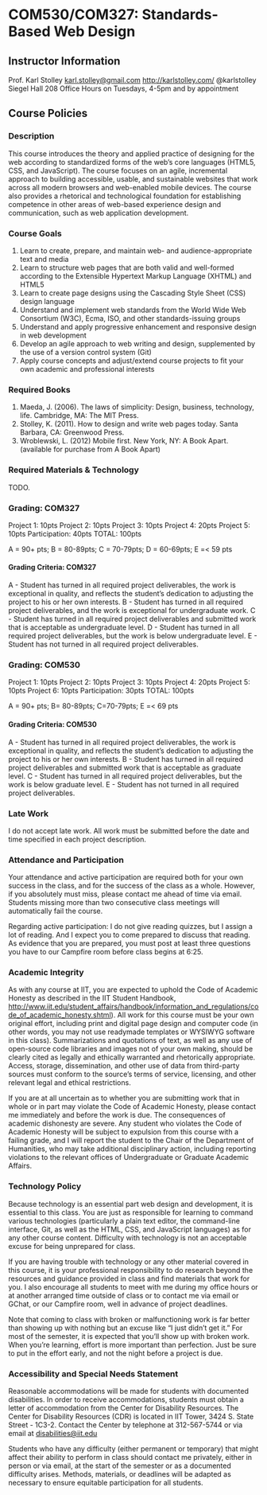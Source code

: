# COM530/COM327: Standards-Based Web Design

## Instructor Information
Prof. Karl Stolley
karl.stolley@gmail.com
http://karlstolley.com/
@karlstolley
Siegel Hall 208
Office Hours on Tuesdays, 4-5pm and by appointment

## Course Policies

### Description

This course introduces the theory and applied practice of designing for the web according to standardized forms of the web’s core languages (HTML5, CSS, and JavaScript). The course focuses on an agile, incremental approach to building accessible, usable, and sustainable websites that work across all modern browsers and web-enabled mobile devices. The course also provides a rhetorical and technological foundation for establishing competence in other areas of web-based experience design and communication, such as web application development.

### Course Goals

1. Learn to create, prepare, and maintain web- and audience-appropriate text and media
2. Learn to structure web pages that are both valid and well-formed according to the Extensible Hypertext Markup Language (XHTML) and HTML5
3. Learn to create page designs using the Cascading Style Sheet (CSS) design language
4. Understand and implement web standards from the World Wide Web Consortium (W3C), Ecma, ISO, and other standards-issuing groups
5. Understand and apply progressive enhancement and responsive design in web development
6. Develop an agile approach to web writing and design, supplemented by the use of a version control system (Git)
7. Apply course concepts and adjust/extend course projects to fit your own academic and professional interests

### Required Books

1. Maeda, J. (2006). The laws of simplicity: Design, business, technology, life. Cambridge, MA: The MIT Press.
2. Stolley, K. (2011). How to design and write web pages today. Santa Barbara, CA: Greenwood Press.
3. Wroblewski, L. (2012) Mobile first. New York, NY: A Book Apart. (available for purchase from A Book Apart)

### Required Materials & Technology

TODO.

### Grading: COM327

Project 1: 10pts
Project 2: 10pts
Project 3: 10pts
Project 4: 20pts
Project 5: 10pts
Participation: 40pts
TOTAL: 100pts

A = 90+ pts; B = 80-89pts; C = 70-79pts; D = 60-69pts; E =< 59 pts

#### Grading Criteria: COM327
A - Student has turned in all required project deliverables, the work is exceptional in quality, and reflects the student’s dedication to adjusting the project to his or her own interests.
B - Student has turned in all required project deliverables, and the work is exceptional for undergraduate work.
C - Student has turned in all required project deliverables and submitted work that is acceptable as undergraduate level.
D - Student has turned in all required project deliverables, but the work is below undergraduate level.
E - Student has not turned in all required project deliverables.

### Grading: COM530

Project 1: 10pts
Project 2: 10pts
Project 3: 10pts
Project 4: 20pts
Project 5: 10pts
Project 6: 10pts
Participation: 30pts
TOTAL: 100pts

A = 90+ pts; B= 80-89pts; C=70-79pts; E =< 69 pts

#### Grading Criteria: COM530

A - Student has turned in all required project deliverables, the work is exceptional in quality, and reflects the student’s dedication to adjusting the project to his or her own interests.
B - Student has turned in all required project deliverables and submitted work that is acceptable as graduate level.
C - Student has turned in all required project deliverables, but the work is below graduate level.
E - Student has not turned in all required project deliverables.

### Late Work

I do not accept late work. All work must be submitted before the date and time specified in each project description.

### Attendance and Participation

Your attendance and active participation are required both for your own success in the class, and for the success of the class as a whole. However, if you absolutely must miss, please contact me ahead of time via email. Students missing more than two consecutive class meetings will automatically fail the course.

Regarding active participation: I do not give reading quizzes, but I assign a lot of reading. And I expect you to come prepared to discuss that reading. As evidence that you are prepared, you must post at least three questions you have to our Campfire room before class begins at 6:25.

### Academic Integrity

As with any course at IIT, you are expected to uphold the Code of Academic Honesty as described in the IIT Student Handbook, http://www.iit.edu/student_affairs/handbook/information_and_regulations/code_of_academic_honesty.shtml). All work for this course must be your own original effort, including print and digital page design and computer code (in other words, you may not use readymade templates or WYSIWYG software in this class). Summarizations and quotations of text, as well as any use of open-source code libraries and images not of your own making, should be clearly cited as legally and ethically warranted and rhetorically appropriate. Access, storage, dissemination, and other use of data from third-party sources must conform to the source’s terms of service, licensing, and other relevant legal and ethical restrictions.

If you are at all uncertain as to whether you are submitting work that in whole or in part may violate the Code of Academic Honesty, please contact me immediately and before the work is due. The consequences of academic dishonesty are severe. Any student who violates the Code of Academic Honesty will be subject to expulsion from this course with a failing grade, and I will report the student to the Chair of the Department of Humanities, who may take additional disciplinary action, including reporting violations to the relevant offices of Undergraduate or Graduate Academic Affairs.

### Technology Policy

Because technology is an essential part web design and development, it is essential to this class. You are just as responsible for learning to command various technologies (particularly a plain text editor, the command-line interface, Git, as well as the HTML, CSS, and JavaScript languages) as for any other course content. Difficulty with technology is not an acceptable excuse for being unprepared for class.

If you are having trouble with technology or any other material covered in this course, it is your professional responsibility to do research beyond the resources and guidance provided in class and find materials that work for you. I also encourage all students to meet with me during my office hours or at another arranged time outside of class or to contact me via email or GChat, or our Campfire room, well in advance of project deadlines.

Note that coming to class with broken or malfunctioning work is far better than showing up with nothing but an excuse like “I just didn’t get it.” For most of the semester, it is expected that you’ll show up with broken work. When you’re learning, effort is more important than perfection. Just be sure to put in the effort early, and not the night before a project is due.

### Accessibility and Special Needs Statement

Reasonable accommodations will be made for students with documented disabilities. In order to receive accommodations, students must obtain a letter of accommodation from the Center for Disability Resources. The Center for Disability Resources (CDR) is located in IIT Tower, 3424 S. State Street - 1C3-2. Contact the Center by telephone at 312-567-5744 or via email at disabilities@iit.edu

Students who have any difficulty (either permanent or temporary) that might affect their ability to perform in class should contact me privately, either in person or via email, at the start of the semester or as a documented difficulty arises. Methods, materials, or deadlines will be adapted as necessary to ensure equitable participation for all students.
